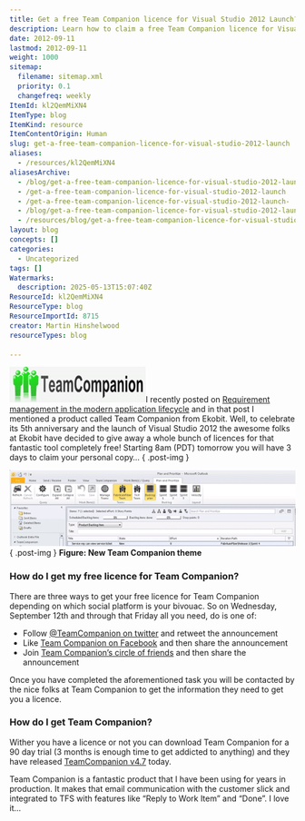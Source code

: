 ```yaml
---
title: Get a free Team Companion licence for Visual Studio 2012 Launch?
description: Learn how to claim a free Team Companion licence for Visual Studio 2012 by following simple steps on Twitter, Facebook, or Google+ during a limited-time offer.
date: 2012-09-11
lastmod: 2012-09-11
weight: 1000
sitemap:
  filename: sitemap.xml
  priority: 0.1
  changefreq: weekly
ItemId: kl2QemMiXN4
ItemType: blog
ItemKind: resource
ItemContentOrigin: Human
slug: get-a-free-team-companion-licence-for-visual-studio-2012-launch
aliases:
  - /resources/kl2QemMiXN4
aliasesArchive:
  - /blog/get-a-free-team-companion-licence-for-visual-studio-2012-launch
  - /get-a-free-team-companion-licence-for-visual-studio-2012-launch
  - /get-a-free-team-companion-licence-for-visual-studio-2012-launch-
  - /blog/get-a-free-team-companion-licence-for-visual-studio-2012-launch-
  - /resources/blog/get-a-free-team-companion-licence-for-visual-studio-2012-launch
layout: blog
concepts: []
categories:
  - Uncategorized
tags: []
Watermarks:
  description: 2025-05-13T15:07:40Z
ResourceId: kl2QemMiXN4
ResourceType: blog
ResourceImportId: 8715
creator: Martin Hinshelwood
resourceTypes: blog

---
```

[![team-companion-logo](images/team-companion-logo_thumb-1-1.png "team-companion-logo")](http://blog.hinshelwood.com/files/2012/09/team-companion-logo.png)I recently posted on [Requirement management in the modern application lifecycle](http://blog.hinshelwood.com/requirement-management-in-the-modern-application-lifecycle/) and in that post I mentioned a product called Team Companion from Ekobit. Well, to celebrate its 5th anniversary and the launch of Visual Studio 2012 the awesome folks at Ekobit have decided to give away a whole bunch of licences for that fantastic tool completely free! Starting 8am (PDT) tomorrow you will have 3 days to claim your personal copy…
{ .post-img }

[![TeamCompanion-PnP](images/TeamCompanion-PnP_thumb-2-2.png "TeamCompanion-PnP")](http://blog.hinshelwood.com/files/2012/09/TeamCompanion-PnP.png)  
{ .post-img }
**Figure: New Team Companion theme**

### How do I get my free licence for Team Companion?

There are three ways to get your free licence for Team Companion depending on which social platform is your bivouac. So on Wednesday, September 12th and through that Friday all you need, do is one of:

- Follow [@TeamCompanion on twitter](https://twitter.com/TeamCompanion) and retweet the announcement
- Like [Team Companion on Facebook](https://www.facebook.com/TeamCompanion) and then share the announcement
- Join [Team Companion’s circle of friends](https://plus.google.com/u/0/107769216893251692897) and then share the announcement

Once you have completed the aforementioned task you will be contacted by the nice folks at Team Companion to get the information they need to get you a licence.

### How do I get Team Companion?

Wither you have a licence or not you can download Team Companion for a 90 day trial (3 months is enough time to get addicted to anything) and they have released [TeamCompanion v4.7](http://ow.ly/dCOhp) today.

Team Companion is a fantastic product that I have been using for years in production. It makes that email communication with the customer slick and integrated to TFS with features like “Reply to Work Item” and “Done”. I love it…
